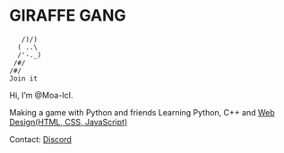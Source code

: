 # GIRAFFE GANG

```
   /)/)
  ( ..\ 
  /'-._)  
 /#/ 
/#/
Join it
```
Hi, I’m @Moa-IcI.

Making a game with Python and friends
Learning Python, C++ and [Web Design(HTML, CSS, JavaScript)](https://longnecksoftware.ch)

Contact:
[Discord](https://www.discord.com/channels/@994857480729411584)
